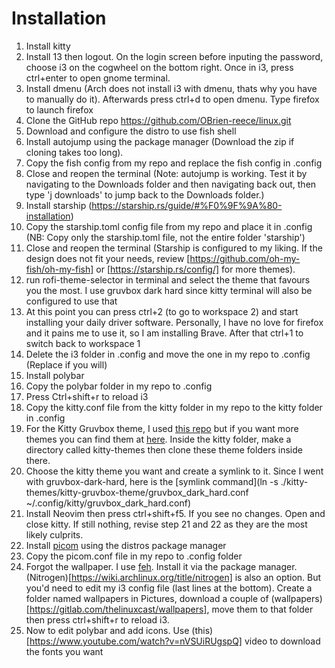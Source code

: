 # Installation
1. Install kitty
2. Install 13 then logout. On the login screen before inputing the password, choose i3 on the cogwheel on the bottom right. Once in i3, press ctrl+enter to open gnome terminal. 
3. Install dmenu (Arch does not install i3 with dmenu, thats why you have to manually do it). Afterwards press ctrl+d to open dmenu. Type firefox to launch firefox
4. Clone the GitHub repo https://github.com/OBrien-reece/linux.git
5. Download and configure the distro to use fish shell
6. Install autojump using the package manager (Download the zip if cloning takes too long). 
7. Copy the fish config from my repo and replace the fish config in .config
8. Close and reopen the terminal (Note: autojump is working. Test it by navigating to the Downloads folder and then navigating back out, then type 'j downloads' to jump back to the Downloads folder.)
9. Install starship (https://starship.rs/guide/#%F0%9F%9A%80-installation)
10. Copy the starship.toml config file from my repo and place it in .config (NB: Copy only the starship.toml file, not the entire folder 'starship')
11. Close and reopen the terminal (Starship is configured to my liking. If the design does not fit your needs, review [https://github.com/oh-my-fish/oh-my-fish] or [https://starship.rs/config/] for more themes).
12. run rofi-theme-selector in terminal and select the theme that favours you
 the most. I use gruvbox dark hard since kitty terminal will also be configured to use that
13. At this point you can press ctrl+2 (to go to workspace 2) and start installing your daily driver software. Personally, I have no love for firefox and it pains me to use it, so I am installing Brave. After that ctrl+1 to switch back to workspace 1
14. Delete the i3 folder in .config and move the one in my repo to .config (Replace if you will)
15. Install polybar
16. Copy the polybar folder in my repo to .config
17. Press Ctrl+shift+r to reload i3
18. Copy the kitty.conf file from the kitty folder in my repo to the kitty folder in .config
19. For the Kitty Gruvbox theme, I used [this repo](https://github.com/wdomitrz/kitty-gruvbox-theme.git) but if you want more themes you can find them at [here](https://github.com/dexpota/kitty-themes). Inside the kitty folder, make a directory called kitty-themes then clone these theme folders inside there.
20. Choose the kitty theme you want and create a symlink to it. Since I went with gruvbox-dark-hard, here is the [symlink command](ln -s ./kitty-themes/kitty-gruvbox-theme/gruvbox_dark_hard.conf ~/.config/kitty/gruvbox_dark_hard.conf)
21. Install Neovim then press ctrl+shift+f5. If you see no changes. Open and close kitty. If still nothing, revise step 21 and 22 as they are the most likely culprits.
22. Install [picom](https://github.com/yshui/picom) using the distros package manager
23. Copy the picom.conf file in my repo to .config folder
24. Forgot the wallpaper. I use [feh](https://feh.finalrewind.org/). Install it via the package manager. (Nitrogen)[https://wiki.archlinux.org/title/nitrogen] is also an option. But you'd need to edit my i3 config file (last lines at the bottom). Create a folder named wallpapers in Pictures, download a couple of (wallpapers)[https://gitlab.com/thelinuxcast/wallpapers], move them to that folder then press ctrl+shift+r to reload i3.
25. Now to edit polybar and add icons. Use (this)[https://www.youtube.com/watch?v=nVSUiRUgspQ] video to download the fonts you want
